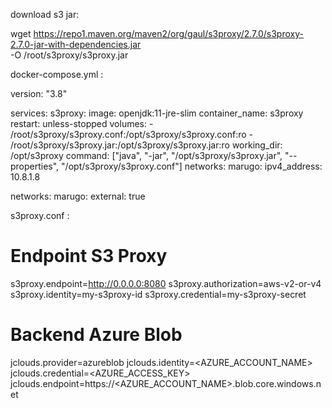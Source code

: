download s3 jar:

wget https://repo1.maven.org/maven2/org/gaul/s3proxy/2.7.0/s3proxy-2.7.0-jar-with-dependencies.jar \
  -O /root/s3proxy/s3proxy.jar


docker-compose.yml :

version: "3.8"

services:
  s3proxy:
    image: openjdk:11-jre-slim
    container_name: s3proxy
    restart: unless-stopped
    volumes:
      - /root/s3proxy/s3proxy.conf:/opt/s3proxy/s3proxy.conf:ro
      - /root/s3proxy/s3proxy.jar:/opt/s3proxy/s3proxy.jar:ro
    working_dir: /opt/s3proxy
    command: ["java", "-jar", "/opt/s3proxy/s3proxy.jar", "--properties", "/opt/s3proxy/s3proxy.conf"]
    networks:
       marugo:
         ipv4_address: 10.8.1.8

networks:
   marugo:
     external: true


s3proxy.conf :

# Endpoint S3 Proxy
s3proxy.endpoint=http://0.0.0.0:8080
s3proxy.authorization=aws-v2-or-v4
s3proxy.identity=my-s3proxy-id
s3proxy.credential=my-s3proxy-secret

# Backend Azure Blob
jclouds.provider=azureblob
jclouds.identity=<AZURE_ACCOUNT_NAME>
jclouds.credential=<AZURE_ACCESS_KEY>
jclouds.endpoint=https://<AZURE_ACCOUNT_NAME>.blob.core.windows.net
